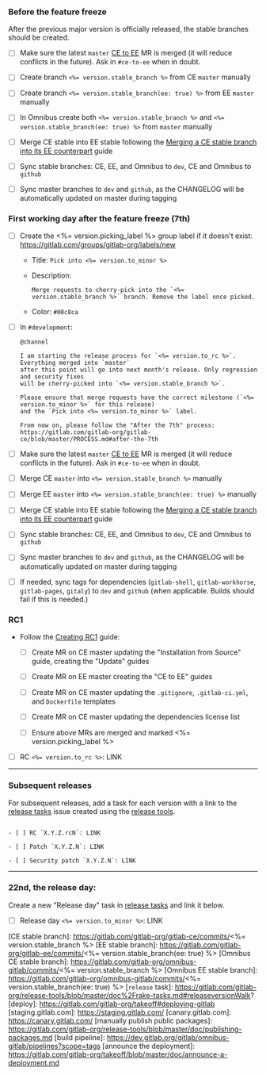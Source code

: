 ### Before the feature freeze

After the previous major version is officially released, the stable branches should be created.

- [ ] Make sure the latest `master` [CE to EE] MR is merged (it will reduce conflicts in the future). Ask in `#ce-to-ee` when in doubt.

- [ ] Create branch `<%= version.stable_branch %>` from CE `master` manually

- [ ] Create branch `<%= version.stable_branch(ee: true) %>` from EE `master` manually

- [ ] In Omnibus create both `<%= version.stable_branch %>` and `<%= version.stable_branch(ee: true) %>` from `master` manually

- [ ] Merge CE stable into EE stable following the [Merging a CE stable branch into its EE counterpart] guide

- [ ] Sync stable branches: CE, EE, and Omnibus to `dev`, CE and Omnibus to `github`

- [ ] Sync master branches to `dev` and `github`, as the CHANGELOG will be automatically updated on master during tagging

### First working day after the feature freeze (7th)

- [ ] Create the <%= version.picking_label %> group label if it doesn't exist: https://gitlab.com/groups/gitlab-org/labels/new
  - Title: `Pick into <%= version.to_minor %>`
  - Description:

    ```
    Merge requests to cherry-pick into the `<%= version.stable_branch %>` branch. Remove the label once picked.
    ```
  - Color: `#00c8ca`

- [ ] In `#development`:

    ```
    @channel

    I am starting the release process for `<%= version.to_rc %>`. Everything merged into `master`
    after this point will go into next month's release. Only regression and security fixes
    will be cherry-picked into `<%= version.stable_branch %>`.

    Please ensure that merge requests have the correct milestone (`<%= version.to_minor %>` for this release)
    and the `Pick into <%= version.to_minor %>` label.

    From now on, please follow the "After the 7th" process:
    https://gitlab.com/gitlab-org/gitlab-ce/blob/master/PROCESS.md#after-the-7th
    ```

- [ ] Make sure the latest `master` [CE to EE] MR is merged (it will reduce conflicts in the future). Ask in `#ce-to-ee` when in doubt.

- [ ] Merge CE `master` into `<%= version.stable_branch %>` manually

- [ ] Merge EE `master` into `<%= version.stable_branch(ee: true) %>` manually

- [ ] Merge CE stable into EE stable following the [Merging a CE stable branch into its EE counterpart] guide

- [ ] Sync stable branches: CE, EE, and Omnibus to `dev`, CE and Omnibus to `github`

- [ ] Sync master branches to `dev` and `github`, as the CHANGELOG will be automatically updated on master during tagging

- [ ] If needed, sync tags for dependencies (`gitlab-shell`, `gitlab-workhorse`, `gitlab-pages`, `gitaly`) to `dev` and `github` (when applicable. Builds should fail if this is needed.)

### RC1

- Follow the [Creating RC1] guide:
  
  - [ ] Create MR on CE master updating the "Installation from Source" guide, creating the "Update" guides
  
  - [ ] Create MR on EE master creating the "CE to EE" guides
  
  - [ ] Create MR on CE master updating the `.gitignore`, `.gitlab-ci.yml`, and `Dockerfile` templates
  
  - [ ] Create MR on CE master updating the dependencies license list
  
  - [ ] Ensure above MRs are merged and marked <%= version.picking_label %>

- [ ] RC `<%= version.to_rc %>`: LINK

____

### Subsequent releases

For subsequent releases, add a task for each version with a link to the [release tasks] issue created using the [release tools].

```

- [ ] RC `X.Y.Z.rcN`: LINK

- [ ] Patch `X.Y.Z.N`: LINK

- [ ] Security patch `X.Y.Z.N`: LINK
```

____

### 22nd, the release day:

Create a new "Release day" task in [release tasks] and link it below.

- [ ] Release day `<%= version.to_minor %>`: LINK

[CE to EE]: https://gitlab.com/gitlab-org/gitlab-ee/merge_requests?label_name[]=CE+upstream&scope=all&state=all
[Merging a CE stable branch into its EE counterpart]: https://gitlab.com/gitlab-org/release-tools/blob/master/doc/merge-ce-into-ee.md#merging-a-ce-stable-branch-into-its-ee-counterpart
[Creating RC1]: https://gitlab.com/gitlab-org/release-tools/blob/master/doc/release-candidates.md#creating-rc1
[release tasks]: https://gitlab.com/gitlab-org/release/tasks
[release tools]: https://gitlab.com/gitlab-org/release-tools
[Getting help]: https://gitlab.com/gitlab-org/release-tools/blob/master/doc/monthly.md#getting-help
[CE stable branch]: https://gitlab.com/gitlab-org/gitlab-ce/commits/<%= version.stable_branch %>
[EE stable branch]: https://gitlab.com/gitlab-org/gitlab-ee/commits/<%= version.stable_branch(ee: true) %>
[Omnibus CE stable branch]: https://gitlab.com/gitlab-org/omnibus-gitlab/commits/<%= version.stable_branch %>
[Omnibus EE stable branch]: https://gitlab.com/gitlab-org/omnibus-gitlab/commits/<%= version.stable_branch(ee: true) %>
[`release` task]: https://gitlab.com/gitlab-org/release-tools/blob/master/doc%2Frake-tasks.md#releaseversionWalk?
[deploy]: https://gitlab.com/gitlab-org/takeoff#deploying-gitlab
[staging.gitlab.com]: https://staging.gitlab.com/
[canary.gitlab.com]: https://canary.gitlab.com/
[manually publish public packages]: https://gitlab.com/gitlab-org/release-tools/blob/master/doc/publishing-packages.md
[build pipeline]: https://dev.gitlab.org/gitlab/omnibus-gitlab/pipelines?scope=tags
[announce the deployment]: https://gitlab.com/gitlab-org/takeoff/blob/master/doc/announce-a-deployment.md